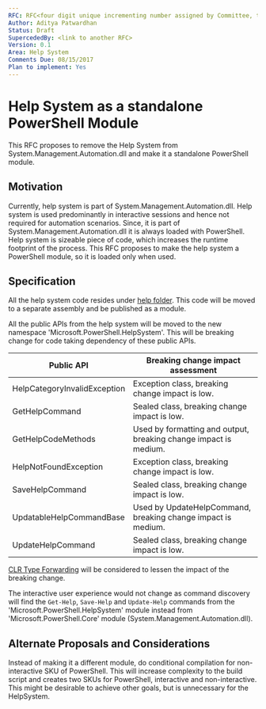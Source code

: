 ```yaml
---
RFC: RFC<four digit unique incrementing number assigned by Committee, this shall be left blank by the author>
Author: Aditya Patwardhan
Status: Draft
SupercededBy: <link to another RFC>
Version: 0.1
Area: Help System
Comments Due: 08/15/2017
Plan to implement: Yes
---
```


# Help System as a standalone PowerShell Module  

This RFC proposes to remove the Help System from System.Management.Automation.dll and make it a standalone PowerShell module.

## Motivation

Currently, help system is part of System.Management.Automation.dll. 
Help system is used predominantly in interactive sessions and hence not required for automation scenarios.
Since, it is part of System.Management.Automation.dll it is always loaded with PowerShell.
Help system is sizeable piece of code, which increases the runtime footprint of the process.
This RFC proposes to make the help system a PowerShell module, so it is loaded only when used.

## Specification

All the help system code resides under [help folder](https://github.com/PowerShell/PowerShell/tree/master/src/System.Management.Automation/help).
This code will be moved to a separate assembly and be published as a module.

All the public APIs from the help system will be moved to the new namespace 'Microsoft.PowerShell.HelpSystem'.
This will be breaking change for code taking dependency of these public APIs.

| Public API | Breaking change impact assessment
| ------------ | --------
| HelpCategoryInvalidException | Exception class, breaking change impact is low.
| GetHelpCommand | Sealed class, breaking change impact is low.
| GetHelpCodeMethods | Used by formatting and output, breaking change impact is medium.
| HelpNotFoundException | Exception class, breaking change impact is low.
| SaveHelpCommand | Sealed class, breaking change impact is low.
| UpdatableHelpCommandBase | Used by UpdateHelpCommand, breaking change impact is medium.
| UpdateHelpCommand | Sealed class, breaking change impact is low.

[CLR Type Forwarding](https://docs.microsoft.com/en-us/dotnet/framework/app-domains/type-forwarding-in-the-common-language-runtime) will be considered to lessen the impact of the breaking change.

The interactive user experience would not change as command discovery will find the ```Get-Help```, ```Save-Help``` and ```Update-Help``` commands from the 'Microsoft.PowerShell.HelpSystem' module instead from 'Microsoft.PowerShell.Core' module (System.Management.Automation.dll).

## Alternate Proposals and Considerations

Instead of making it a different module, do conditional compilation for non-interactive SKU of PowerShell. 
This will increase complexity to the build script and creates two SKUs for PowerShell, interactive and non-interactive.
This might be desirable to achieve other goals, but is unnecessary for the HelpSystem.